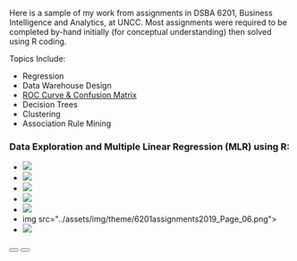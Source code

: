 Here is a sample of my work from assignments in DSBA 6201, Business Intelligence and Analytics, at UNCC.
Most assignments were required to be completed by-hand initially (for conceptual understanding) then solved using R coding.

Topics Include:

* Regression
* Data Warehouse Design
* <a href="#testing">ROC Curve & Confusion Matrix</a>
* Decision Trees
* Clustering
* Association Rule Mining

<h3 class="display-3">Data Exploration and Multiple Linear Regression (MLR) using R:</h3>

   <section style="position:relative">
      <div class="blogGlide fullWidth gliderMargin">
        <div class="glide__track" data-glide-el="track">
          <ul class="glide__slides">
            <li class="glide__slide">
              <img src="../assets/img/theme/6201assignments2019_Page_01.png">
            </li>
            <li class="glide__slide">
              <img src="../assets/img/theme/6201assignments2019_Page_02.png">
            </li>
            <li class="glide__slide">
              <img src="../assets/img/theme/6201assignments2019_Page_03.png">
            </li>
            <li class="glide__slide">
              <img src="../assets/img/theme/6201assignments2019_Page_04.png">
            </li>
            <li class="glide__slide">
              <img src="../assets/img/theme/6201assignments2019_Page_05.png">
            </li>
             <li class="glide__slide">
                <a id=#"testing">img src="../assets/img/theme/6201assignments2019_Page_06.png"></a>
            </li>
            <li class="glide__slide">
              <img src="../assets/img/theme/6201assignments2019_Page_07.png">
            </li>
          </ul>
        </div>
        <div class="glide__arrows d-flex justify-content-center mt-4 position-static" data-glide-el="controls">
          <button class="glide__arrow text-default position-static" data-glide-dir="<"><i class="ni ni-bold-left"></i></button>
          <button class="glide__arrow text-default position-static" data-glide-dir=">"><i class="ni ni-bold-right"></i></button>
        </div>
      </div>
</section>
